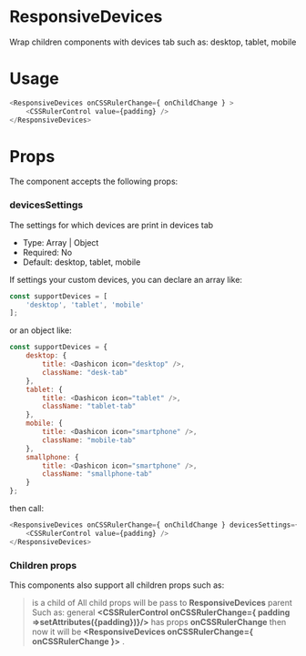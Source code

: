 # ResponsiveDevices
Wrap children components with devices tab such as: desktop, tablet, mobile

# Usage
```js
<ResponsiveDevices onCSSRulerChange={ onChildChange } >
	<CSSRulerControl value={padding} />
</ResponsiveDevices>
```

# Props
The component accepts the following props:

### devicesSettings
The settings for which devices are print in devices tab
* Type: Array | Object
* Required: No
* Default: desktop, tablet, mobile

If settings your custom devices, you can declare an array like: 

```js
const supportDevices = [
	'desktop', 'tablet', 'mobile'
];
```

or an object like: 
```js
const supportDevices = {
	desktop: {
		title: <Dashicon icon="desktop" />,
		className: "desk-tab"
	},
	tablet: {
		title: <Dashicon icon="tablet" />,
		className: "tablet-tab"
	},
	mobile: {
		title: <Dashicon icon="smartphone" />,
		className: "mobile-tab"
	},
	smallphone: {
		title: <Dashicon icon="smartphone" />,
		className: "smallphone-tab"
	}
};
```

then call:
```js
<ResponsiveDevices onCSSRulerChange={ onChildChange } devicesSettings={supportDevices}>
	<CSSRulerControl value={padding} />
</ResponsiveDevices>
```

### Children props
This components also support all children props such as: 
> **<CSSRulerControl>** is a child of **<ResponsiveDevices>**
All child props will be pass to **ResponsiveDevices** parent
Such as: general **<CSSRulerControl onCSSRulerChange={ padding =>setAttributes({padding})}/>** has props **onCSSRulerChange** then now it will be **<ResponsiveDevices onCSSRulerChange={ onCSSRulerChange }>** .
